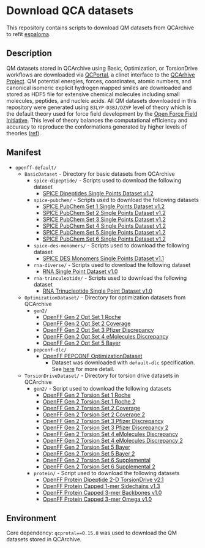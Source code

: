 # Download QCA datasets
This repository contains scripts to download QM datasets from QCArchive to refit [espaloma](https://github.com/choderalab/espaloma).

## Description
QM datasets stored in QCArchive using Basic, Optimization, or TorsionDrive workflows are downloaded via [QCPortal](https://docs.qcarchive.molssi.org/projects/QCPortal/en/latest/), a clinet interface to the [QCArhive Project](http://docs.qcarchive.molssi.org/en/latest/). QM potential energies, forces, coordinates, atomic numbers, and canonical isomeric explicit hydrogen mapped smiles are downloaded and stored as HDF5 file for extensive chemical molecules including small molecules, peptides, and nucleic acids. All QM datasets downloaded in this repository were generated using `B3LYP-D3BJ/DZVP` level of theory which is the default theory used for force field development by the [Open Force Field Initiative](https://openforcefield.org/). This level of theory balances the computational efficiency and accuracy to reproduce the conformations generated by higher levels of theories ([ref](https://docs.openforcefield.org/projects/bespokefit/en/stable/users/theory.html)).

## Manifest
- `openff-default/`
    - `BasicDataset` - Directory for basic datasets from QCArchive
        - `spice-dipeptide/` - Scripts used to download the following dataset
            - [SPICE Dipeptides Single Points Dataset v1.2](https://github.com/openforcefield/qca-dataset-submission/tree/master/submissions/2021-11-08-QMDataset-Dipeptide-single-points)
        - `spice-pubchem/` - Scripts used to download the following datasets
            - [SPICE PubChem Set 1 Single Points Dataset v1.2](https://github.com/openforcefield/qca-dataset-submission/tree/master/submissions/2021-11-08-QMDataset-pubchem-set1-single-points)
            - [SPICE PubChem Set 2 Single Points Dataset v1.2](https://github.com/openforcefield/qca-dataset-submission/tree/master/submissions/2021-11-09-QMDataset-pubchem-set2-single-points)
            - [SPICE PubChem Set 3 Single Points Dataset v1.2](https://github.com/openforcefield/qca-dataset-submission/tree/master/submissions/2021-11-09-QMDataset-pubchem-set3-single-points)
            - [SPICE PubChem Set 4 Single Points Dataset v1.2](https://github.com/openforcefield/qca-dataset-submission/tree/master/submissions/2021-11-09-QMDataset-pubchem-set4-single-points)
            - [SPICE PubChem Set 5 Single Points Dataset v1.2](https://github.com/openforcefield/qca-dataset-submission/tree/master/submissions/2021-11-09-QMDataset-pubchem-set5-single-points)
            - [SPICE PubChem Set 6 Single Points Dataset v1.2](https://github.com/openforcefield/qca-dataset-submission/tree/master/submissions/2021-11-09-QMDataset-pubchem-set6-single-points)
        - `spice-des-monomers/` - Scripts used to download the following dataset
            - [SPICE DES Monomers Single Points Dataset v1.1](https://github.com/openforcefield/qca-dataset-submission/tree/master/submissions/2021-11-15-QMDataset-DES-monomers-single-points)
        - `rna-diverse/` - Scripts used to download the following dataset
            - [RNA Single Point Dataset v1.0](https://github.com/openforcefield/qca-dataset-submission/tree/master/submissions/2022-07-07-RNA-basepair-triplebase-single-points)
        - `rna-trinculeotide/` - Scripts used to download the following dataset
            - [RNA Trinucleotide Single Point Dataset v1.0](https://github.com/openforcefield/qca-dataset-submission/tree/master/submissions/2022-10-21-RNA-trinucleotide-single-points)
    - `OptimizationDataset/` - Directory for optimization datasets from QCArchive
        - `gen2/`
            - [OpenFF Gen 2 Opt Set 1 Roche](https://github.com/openforcefield/qca-dataset-submission/tree/master/submissions/2020-03-20-OpenFF-Gen-2-Optimization-Set-1-Roche)
            - [OpenFF Gen 2 Opt Set 2 Coverage](https://github.com/openforcefield/qca-dataset-submission/tree/master/submissions/2020-03-20-OpenFF-Gen-2-Optimization-Set-2-Coverage)
            - [OpenFF Gen 2 Opt Set 3 Pfizer Discrepancy](https://github.com/openforcefield/qca-dataset-submission/tree/master/submissions/2020-03-20-OpenFF-Gen-2-Optimization-Set-3-Pfizer-Discrepancy)
            - [OpenFF Gen 2 Opt Set 4 eMolecules Discrepancy](https://github.com/openforcefield/qca-dataset-submission/tree/master/submissions/2020-03-20-OpenFF-Gen-2-Optimization-Set-4-eMolecules-Discrepancy)
            - [OpenFF Gen 2 Opt Set 5 Bayer](https://github.com/openforcefield/qca-dataset-submission/tree/master/submissions/2020-03-20-OpenFF-Gen-2-Optimization-Set-5-Bayer)
        - `pepconf-dlc/`
            - [OpenFF PEPCONF OptimizationDataset](https://github.com/openforcefield/qca-dataset-submission/tree/master/submissions/2020-10-26-PEPCONF-Optimization)
                - Dataset was downloaded with `default-dlc` specification. See [here](https://github.com/openforcefield/qca-dataset-submission/issues/322) for more detail.
    - `TorsionDriveDataset/` - Directory for torsion drive datasets in QCArchive
        - `gen2/` - Script used to download the following datasets
            - [OpenFF Gen 2 Torsion Set 1 Roche](https://github.com/openforcefield/qca-dataset-submission/tree/master/submissions/2020-03-20-OpenFF-Gen-2-Optimization-Set-1-Roche)
            - [OpenFF Gen 2 Torsion Set 1 Roche 2](https://github.com/openforcefield/qca-dataset-submission/tree/master/submissions/2020-03-23-OpenFF-Gen-2-Torsion-Set-1-Roche-2)
            - [OpenFF Gen 2 Torsion Set 2 Coverage](https://github.com/openforcefield/qca-dataset-submission/tree/master/submissions/2020-03-20-OpenFF-Gen-2-Optimization-Set-2-Coverage)
            - [OpenFF Gen 2 Torsion Set 2 Coverage 2](https://github.com/openforcefield/qca-dataset-submission/tree/master/submissions/2020-03-23-OpenFF-Gen-2-Torsion-Set-2-Coverage-2)
            - [OpenFF Gen 2 Torsion Set 3 Pfizer Discrepancy](https://github.com/openforcefield/qca-dataset-submission/tree/master/submissions/2020-03-20-OpenFF-Gen-2-Optimization-Set-3-Pfizer-Discrepancy)
            - [OpenFF Gen 2 Torsion Set 3 Pfizer Discrepancy 2](https://github.com/openforcefield/qca-dataset-submission/tree/master/submissions/2020-03-23-OpenFF-Gen-2-Torsion-Set-3-Pfizer-Discrepancy-2)
            - [OpenFF Gen 2 Torsion Set 4 eMolecules Discrepancy](https://github.com/openforcefield/qca-dataset-submission/tree/master/submissions/2020-03-20-OpenFF-Gen-2-Optimization-Set-4-eMolecules-Discrepancy)
            - [OpenFF Gen 2 Torsion Set 4 eMolecules Discrepancy 2](https://github.com/openforcefield/qca-dataset-submission/tree/master/submissions/2020-03-23-OpenFF-Gen-2-Torsion-Set-4-eMolecules-Discrepancy-2)
            - [OpenFF Gen 2 Torsion Set 5 Bayer](https://github.com/openforcefield/qca-dataset-submission/tree/master/submissions/2020-03-20-OpenFF-Gen-2-Optimization-Set-5-Bayer)
            - [OpenFF Gen 2 Torsion Set 5 Bayer 2](https://github.com/openforcefield/qca-dataset-submission/tree/master/submissions/2020-03-26-OpenFF-Gen-2-Torsion-Set-5-Bayer-2)
            - [OpenFF Gen 2 Torsion Set 6 Supplemental](https://github.com/openforcefield/qca-dataset-submission/tree/master/submissions/2020-03-12-OpenFF-Gen-2-Torsion-Set-6-supplemental)
            - [OpenFF Gen 2 Torsion Set 6 Supplemental 2](https://github.com/openforcefield/qca-dataset-submission/tree/master/submissions/2020-03-26-OpenFF-Gen-2-Torsion-Set-6-supplemental-2)
        - `protein/` - Script used to download the following datasets
            - [OpenFF Protein Dipeptide 2-D TorsionDrive v2.1](https://github.com/openforcefield/qca-dataset-submission/tree/master/submissions/2021-11-18-OpenFF-Protein-Dipeptide-2D-TorsionDrive)
            - [OpenFF Protein Capped 1-mer Sidechains v1.3](https://github.com/openforcefield/qca-dataset-submission/tree/master/submissions/2022-02-10-OpenFF-Protein-Capped-1-mer-Sidechains)
            - [OpenFF Protein Capped 3-mer Backbones v1.0](https://github.com/openforcefield/qca-dataset-submission/tree/master/submissions/2022-05-30-OpenFF-Protein-Capped-3-mer-Backbones)
            - [OpenFF Protein Capped 3-mer Omega v1.0](https://github.com/openforcefield/qca-dataset-submission/tree/master/submissions/2023-02-06-OpenFF-Protein-Capped-3-mer-Omega)

## Environment
Core dependency: `qcprotal==0.15.8` was used to download the QM datasets stored in QCArchive.
